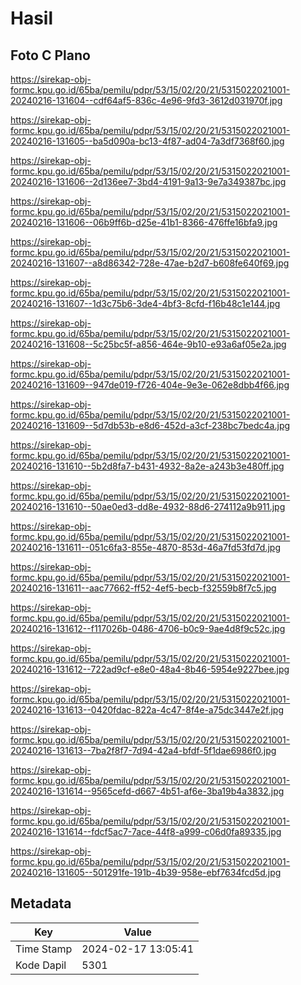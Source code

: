 # Hasil

## Foto C Plano

https://sirekap-obj-formc.kpu.go.id/65ba/pemilu/pdpr/53/15/02/20/21/5315022021001-20240216-131604--cdf64af5-836c-4e96-9fd3-3612d031970f.jpg

https://sirekap-obj-formc.kpu.go.id/65ba/pemilu/pdpr/53/15/02/20/21/5315022021001-20240216-131605--ba5d090a-bc13-4f87-ad04-7a3df7368f60.jpg

https://sirekap-obj-formc.kpu.go.id/65ba/pemilu/pdpr/53/15/02/20/21/5315022021001-20240216-131606--2d136ee7-3bd4-4191-9a13-9e7a349387bc.jpg

https://sirekap-obj-formc.kpu.go.id/65ba/pemilu/pdpr/53/15/02/20/21/5315022021001-20240216-131606--06b9ff6b-d25e-41b1-8366-476ffe16bfa9.jpg

https://sirekap-obj-formc.kpu.go.id/65ba/pemilu/pdpr/53/15/02/20/21/5315022021001-20240216-131607--a8d86342-728e-47ae-b2d7-b608fe640f69.jpg

https://sirekap-obj-formc.kpu.go.id/65ba/pemilu/pdpr/53/15/02/20/21/5315022021001-20240216-131607--1d3c75b6-3de4-4bf3-8cfd-f16b48c1e144.jpg

https://sirekap-obj-formc.kpu.go.id/65ba/pemilu/pdpr/53/15/02/20/21/5315022021001-20240216-131608--5c25bc5f-a856-464e-9b10-e93a6af05e2a.jpg

https://sirekap-obj-formc.kpu.go.id/65ba/pemilu/pdpr/53/15/02/20/21/5315022021001-20240216-131609--947de019-f726-404e-9e3e-062e8dbb4f66.jpg

https://sirekap-obj-formc.kpu.go.id/65ba/pemilu/pdpr/53/15/02/20/21/5315022021001-20240216-131609--5d7db53b-e8d6-452d-a3cf-238bc7bedc4a.jpg

https://sirekap-obj-formc.kpu.go.id/65ba/pemilu/pdpr/53/15/02/20/21/5315022021001-20240216-131610--5b2d8fa7-b431-4932-8a2e-a243b3e480ff.jpg

https://sirekap-obj-formc.kpu.go.id/65ba/pemilu/pdpr/53/15/02/20/21/5315022021001-20240216-131610--50ae0ed3-dd8e-4932-88d6-274112a9b911.jpg

https://sirekap-obj-formc.kpu.go.id/65ba/pemilu/pdpr/53/15/02/20/21/5315022021001-20240216-131611--051c6fa3-855e-4870-853d-46a7fd53fd7d.jpg

https://sirekap-obj-formc.kpu.go.id/65ba/pemilu/pdpr/53/15/02/20/21/5315022021001-20240216-131611--aac77662-ff52-4ef5-becb-f32559b8f7c5.jpg

https://sirekap-obj-formc.kpu.go.id/65ba/pemilu/pdpr/53/15/02/20/21/5315022021001-20240216-131612--f117026b-0486-4706-b0c9-9ae4d8f9c52c.jpg

https://sirekap-obj-formc.kpu.go.id/65ba/pemilu/pdpr/53/15/02/20/21/5315022021001-20240216-131612--722ad9cf-e8e0-48a4-8b46-5954e9227bee.jpg

https://sirekap-obj-formc.kpu.go.id/65ba/pemilu/pdpr/53/15/02/20/21/5315022021001-20240216-131613--0420fdac-822a-4c47-8f4e-a75dc3447e2f.jpg

https://sirekap-obj-formc.kpu.go.id/65ba/pemilu/pdpr/53/15/02/20/21/5315022021001-20240216-131613--7ba2f8f7-7d94-42a4-bfdf-5f1dae6986f0.jpg

https://sirekap-obj-formc.kpu.go.id/65ba/pemilu/pdpr/53/15/02/20/21/5315022021001-20240216-131614--9565cefd-d667-4b51-af6e-3ba19b4a3832.jpg

https://sirekap-obj-formc.kpu.go.id/65ba/pemilu/pdpr/53/15/02/20/21/5315022021001-20240216-131614--fdcf5ac7-7ace-44f8-a999-c06d0fa89335.jpg

https://sirekap-obj-formc.kpu.go.id/65ba/pemilu/pdpr/53/15/02/20/21/5315022021001-20240216-131605--501291fe-191b-4b39-958e-ebf7634fcd5d.jpg


## Metadata

| Key        | Value               |
| ---------- | ------------------- |
| Time Stamp | 2024-02-17 13:05:41 |
| Kode Dapil | 5301                |




